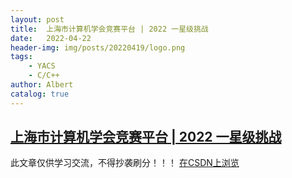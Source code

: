```yaml
---
layout: post
title:  上海市计算机学会竞赛平台 | 2022 一星级挑战
date:   2022-04-22
header-img: img/posts/20220419/logo.png
tags:
    - YACS
    - C/C++
author: Albert
catalog: true
---
```

## [上海市计算机学会竞赛平台 | 2022 一星级挑战](https://iai.sh.cn/study)

此文章仅供学习交流，不得抄袭刷分！！！
[在CSDN上浏览](https://blog.csdn.net/Albert_wuchenyu/article/details/124342787?spm=1001.2014.3001.5502)
